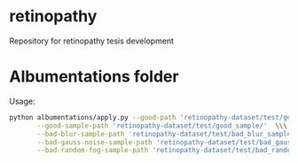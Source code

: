 # retinopathy
Repository for retinopathy tesis development 

# Albumentations folder

Usage: 

```bash
python albumentations/apply.py --good-path 'retinopathy-dataset/test/good/' \\\
       --good-sample-path 'retinopathy-dataset/test/good_sample/'  \\\
       --bad-blur-sample-path 'retinopathy-dataset/test/bad_blur_sample/' \\\
       --bad-gauss-noise-sample-path 'retinopathy-dataset/test/bad_gauss_noise_sample/' \\\
       --bad-random-fog-sample-path 'retinopathy-dataset/test/bad_random_fog_sample/'
```

